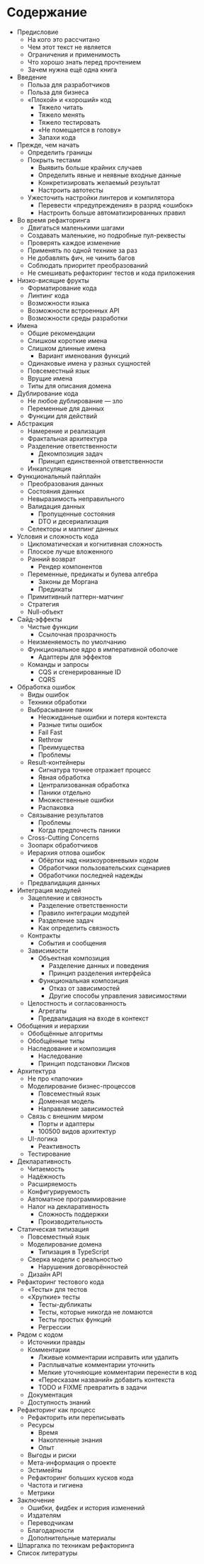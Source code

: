 # Содержание

- Предисловие
  - На кого это рассчитано
  - Чем этот текст не является
  - Ограничения и применимость
  - Что хорошо знать перед прочтением
  - Зачем нужна ещё одна книга
- Введение
  - Польза для разработчиков
  - Польза для бизнеса
  - «Плохой» и «хороший» код
    - Тяжело читать
    - Тяжело менять
    - Тяжело тестировать
    - «Не помещается в голову»
    - Запахи кода
- Прежде, чем начать
  - Определить границы
  - Покрыть тестами
    - Выявить больше крайних случаев
    - Определить явные и неявные входные данные
    - Конкретизировать желаемый результат
    - Настроить автотесты
  - Ужесточить настройки линтеров и компилятора
    - Перевести «предупреждения» в разряд «ошибок»
    - Настроить больше автоматизированных правил
- Во время рефакторинга
  - Двигаться маленькими шагами
  - Создавать маленькие, но подробные пул-реквесты
  - Проверять каждое изменение
  - Применять по одной технике за раз
  - Не добавлять фич, не чинить багов
  - Соблюдать приоритет преобразований
  - Не смешивать рефакторинг тестов и кода приложения
- Низко-висящие фрукты
  - Форматирование кода
  - Линтинг кода
  - Возможности языка
  - Возможности встроенных API
  - Возможности среды разработки
- Имена
  - Общие рекомендации
  - Слишком короткие имена
  - Слишком длинные имена
    - Вариант именования функций
  - Одинаковые имена у разных сущностей
  - Повсеместный язык
  - Врущие имена
  - Типы для описания домена
- Дублирование кода
  - Не любое дублирование — зло
  - Переменные для данных
  - Функции для действий
- Абстракция
  - Намерение и реализация
  - Фрактальная архитектура
  - Разделение ответственности
    - Декомпозиция задач
    - Принцип единственной ответственности
  - Инкапсуляция
- Функциональный пайплайн
  - Преобразования данных
  - Состояния данных
  - Невыразимость неправильного
  - Валидация данных
    - Пропущенные состояния
    - DTO и десериализация
  - Селекторы и маппинг данных
- Условия и сложность кода
  - Цикломатическая и когнитивная сложность
  - Плоское лучше вложенного
  - Ранний возврат
    - Рендер компонентов
  - Переменные, предикаты и булева алгебра
    - Законы де Моргана
    - Предикаты
  - Примитивный паттерн-матчинг
  - Стратегия
  - Null-объект
- Сайд-эффекты
  - Чистые функции
    - Ссылочная прозрачность
  - Неизменяемость по умолчанию
  - Функциональное ядро в императивной оболочке
    - Адаптеры для эффектов
  - Команды и запросы
    - CQS и сгенерированные ID
    - CQRS
- Обработка ошибок
  - Виды ошибок
  - Техники обработки
  - Выбрасывание паник
    - Неожиданные ошибки и потеря контекста
    - Разные типы ошибок
    - Fail Fast
    - Rethrow
    - Преимущества
    - Проблемы
  - Result-контейнеры
    - Сигнатура точнее отражает процесс
    - Явная обработка
    - Централизованная обработка
    - Паники отдельно
    - Множественные ошибки
    - Распаковка
  - Связывание результатов
    - Проблемы
    - Когда предпочесть паники
  - Cross-Cutting Concerns
  - Зоопарк обработчиков
  - Иерархия отлова ошибок
    - Обёртки над «низкоуровневым» кодом
    - Обработчики пользовательских сценариев
    - Обработчики последней надежды
  - Предвалидация данных
- Интеграция модулей
  - Зацепление и связность
    - Разделение ответственности
    - Правило интеграции модулей
    - Разделение задач
    - Как определить связность
  - Контракты
    - События и сообщения
  - Зависимости
    - Объектная композиция
      - Разделение данных и поведения
      - Принцип разделения интерфейса
    - Функциональная композиция
      - Отказ от зависимостей
      - Другие способы управления зависимостями
  - Целостность и согласованность
    - Агрегаты
    - Предвалидация на входе в контекст
- Обобщения и иерархии
  - Обобщённые алгоритмы
  - Обобщённые типы
  - Наследование и композиция
    - Наследование
    - Принцип подстановки Лисков
- Архитектура
  - Не про «папочки»
  - Моделирование бизнес-процессов
    - Повсеместный язык
    - Доменная модель
    - Направление зависимостей
  - Связь с внешним миром
    - Порты и адаптеры
    - 100500 видов архитектур
  - UI-логика
    - Реактивность
  - Тестирование
- Декларативность
  - Читаемость
  - Надёжность
  - Расширяемость
  - Конфигурируемость
  - Автоматное программирование
  - Налог на декларативность
    - Сложность поддержки
    - Производительность
- Статическая типизация
  - Повсеместный язык
  - Моделирование домена
    - Типизация в TypeScript
  - Сверка модели с реальностью
    - Нарушения договорённостей
  - Дизайн API
- Рефакторинг тестового кода
  - «Тесты» для тестов
  - «Хрупкие» тесты
    - Тесты-дубликаты
    - Тесты, которые никогда не ломаются
    - Тесты простых функций
    - Регрессии
- Рядом с кодом
  - Источники правды
  - Комментарии
    - Лживые комментарии исправить или удалить
    - Расплывчатые комментарии уточнить
    - Мелкие уточняющие комментарии перенести в код
    - «Пересказам названий» добавить контекста
    - TODO и FIXME превратить в задачи
  - Документация
  - Доступность знаний
- Рефакторинг как процесс
  - Рефакторить или переписывать
  - Ресурсы
    - Время
    - Накопленные знания
    - Опыт
  - Выгоды и риски
  - Мета-информация о проекте
  - Эстимейты
  - Рефакторинг больших кусков кода
  - Частота и гигиена
  - Метрики
- Заключение
  - Ошибки, фидбек и история изменений
  - Издателям
  - Переводчикам
  - Благодарности
  - Дополнительные материалы
- Шпаргалка по техникам рефакторинга
- Список литературы
